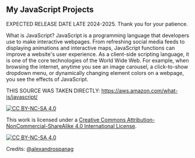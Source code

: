 My JavaScript Projects
----

EXPECTED RELEASE DATE LATE 2024-2025. Thank you for your patience.


What is JavaScript?
JavaScript is a programming language that developers use to make interactive webpages. From refreshing social media feeds to displaying animations and interactive maps, JavaScript functions can improve a website's user experience. As a client-side scripting language, it is one of the core technologies of the World Wide Web. For example, when browsing the internet, anytime you see an image carousel, a click-to-show dropdown menu, or dynamically changing element colors on a webpage, you see the effects of JavaScript.

THIS SOURCE WAS TAKEN DIRECTLY: https://aws.amazon.com/what-is/javascript/

[![CC BY-NC-SA 4.0][cc-by-nc-sa-shield]][cc-by-nc-sa]

This work is licensed under a
[Creative Commons Attribution-NonCommercial-ShareAlike 4.0 International License][cc-by-nc-sa].

[![CC BY-NC-SA 4.0][cc-by-nc-sa-image]][cc-by-nc-sa]

[cc-by-nc-sa]: http://creativecommons.org/licenses/by-nc-sa/4.0/
[cc-by-nc-sa-image]: https://licensebuttons.net/l/by-nc-sa/4.0/88x31.png
[cc-by-nc-sa-shield]: https://img.shields.io/badge/License-CC%20BY--NC--SA%204.0-lightgrey.svg


Credits: [@alexandrospanag](https://github.com/alexandrospanag)
